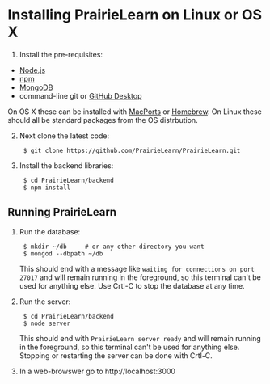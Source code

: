 
# Installing PrairieLearn on Linux or OS X

1. Install the pre-requisites:

  * [Node.js](http://nodejs.org/)
  * [npm](https://npmjs.org/)
  * [MongoDB](http://www.mongodb.org/)
  * command-line git or [GitHub Desktop](https://desktop.github.com)

  On OS X these can be installed with [MacPorts](http://www.macports.org/) or [Homebrew](http://brew.sh/). On Linux these should all be standard packages from the OS distrbution.

2. Next clone the latest code:

        $ git clone https://github.com/PrairieLearn/PrairieLearn.git

3. Install the backend libraries:

        $ cd PrairieLearn/backend
        $ npm install


## Running PrairieLearn

1. Run the database:

        $ mkdir ~/db     # or any other directory you want
        $ mongod --dbpath ~/db

   This should end with a message like `waiting for connections on port 27017` and will remain running in the foreground, so this terminal can't be used for anything else. Use Crtl-C to stop the database at any time.

2. Run the server:

        $ cd PrairieLearn/backend
        $ node server

   This should end with `PrairieLearn server ready` and will remain running in the foreground, so this terminal can't be used for anything else. Stopping or restarting the server can be done with Crtl-C.

3. In a web-browswer go to http://localhost:3000
